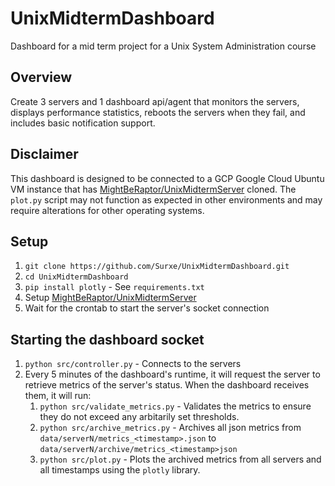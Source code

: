 # UnixMidtermDashboard
Dashboard for a mid term project for a Unix System Administration course

## Overview
Create 3 servers and 1 dashboard api/agent that monitors the servers, displays performance statistics, reboots the servers when they fail, and includes basic notification support.

## Disclaimer
This dashboard is designed to be connected to a GCP Google Cloud Ubuntu VM instance that has [MightBeRaptor/UnixMidtermServer](https://github.com/MightBeRaptor/UnixMidtermServer.git) cloned. The `plot.py` script may not function as expected in other environments and may require alterations for other operating systems.

## Setup
1. `git clone https://github.com/Surxe/UnixMidtermDashboard.git`
2. `cd UnixMidtermDashboard`
3. `pip install plotly` - See `requirements.txt`
4. Setup [MightBeRaptor/UnixMidtermServer](https://github.com/MightBeRaptor/UnixMidtermServer.git)
5. Wait for the crontab to start the server's socket connection

## Starting the dashboard socket
1. `python src/controller.py` - Connects to the servers
2. Every 5 minutes of the dashboard's runtime, it will request the server to retrieve metrics of the server's status. When the dashboard receives them, it will run:
   1. `python src/validate_metrics.py` - Validates the metrics to ensure they do not exceed any arbitarily set thresholds.
   2. `python src/archive_metrics.py` - Archives all json metrics from `data/serverN/metrics_<timestamp>.json` to `data/serverN/archive/metrics_<timestamp>json`
   3. `python src/plot.py` - Plots the archived metrics from all servers and all timestamps using the `plotly` library.

